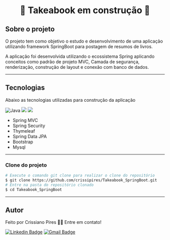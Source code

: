 <!-- <h1 align="center">
  <img alt="Logo" src="./public/images/logo.svg" alt="ig.News">
</h1>
-->
<h1 align="center">
    🚧 Takeabook em construção 🚧
</h1>

<!-- <p align="center">Aplicação para inscrição de newsletter com pagamento via stripe</p> -->

<!--
<p align="center">
 <a href="#sobre-o-projeto">Sobre o Projeto</a> •
 <a href="#tecnologias">Tecnologias</a> •
 <a href="#configurações-necessárias">Configurações necessárias</a> •
 <a href="#licença">Licença</a> •
 <a href="#autor">Autor</a>
</p> -->

## Sobre o projeto

O projeto tem como objetivo o estudo e desenvolvimento de uma aplicação utilizando framework SpringBoot para postagem de resumos de livros.

A aplicação foi desenvolvida utilizando o ecossistema Spring aplicando conceitos como padrão de projeto MVC, Camada de segurança, renderização, construção de layout e conexão com banco de dados. 

 
---

## Tecnologias

Abaixo as tecnologias utilizadas para construção da aplicação

![Java](https://img.shields.io/badge/Java-ED8B00?style=for-the-badge&logo=java&logoColor=white)
![](https://img.shields.io/badge/MySQL-00000F?style=for-the-badge&logo=mysql&logoColor=white)
![](https://img.shields.io/badge/SpringBoot-6DB33F?style=for-the-badge&logo=springBoot&logoColor=white)

- Spring MVC
- Spring Security
- Thymeleaf
- Spring Data JPA
- Bootstrap
- Mysql

---
<!-- 
## Configurações necessárias

### **Requisitos**

Necessário realizar as instalações:

- [Git](https://git-scm.com/)
- [Yarn](https://classic.yarnpkg.com)
- [Stripe CLI](https://stripe.com/docs/stripe-cli)

Criar conta e configurar os serviços externos:

- [Stripe](https://stripe.com/)
- [FaunaDB](https://fauna.com/)
- [Prismic CMS](https://prismic.io/)

*Configurações dos serviços estão localizadas no arquivo servicesConfig.md na raiz do projeto.* -->

### **Clone do projeto**

```bash
# Execute o comando git clone para realizar o clone do repositório
$ git clone https://github.com/crissipires/Takeabook_SpringBoot.git
# Entre na pasta do repositório clonado
$ cd Takeabook_SpringBoot
```

<!-- ### **Iniciando o projeto**

```bash
# Execute yarn para instalar as dependências
$ yarn

# Na raiz do projeto crie uma copia do arquivo .env.local.example
# Altere o nome da copia para .env.local
# Preencha as variáveis ambiente de acordo com as instruções
$ cp .env.local.example .env.local

# Execute stripe listen para ouvir eventos do webhook
$ stripe listen --forward-to localhost:3000/api/webhooks 

# Para iniciar a aplicação
$ yarn dev

```

--- -->

--- 

## Autor

Feito por Crissiano Pires 👋🏽 Entre em contato!

[![Linkedin Badge](https://img.shields.io/badge/-Crissiano-blue?style=flat-square&logo=Linkedin&logoColor=white&link=https://www.linkedin.com/in/crissiano-pires/)](https://www.linkedin.com/in/crissiano-pires/)
[![Gmail Badge](https://img.shields.io/badge/-crissianopiress@gmail.com-red?style=flat-square&link=mailto:crissianopiress@gmail.com)](mailto:crissianopiress@gmail.com)
